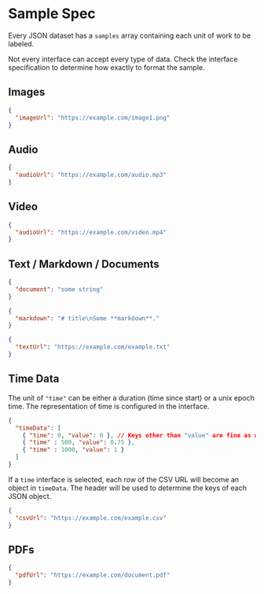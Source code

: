# Sample Spec

Every JSON dataset has a `samples` array containing each unit of work to be labeled.

Not every interface can accept every type of data. Check the interface specification to determine how exactly to format the sample.

## Images

```json
{
  "imageUrl": "https://example.com/image1.png"
}
```

## Audio

```json
{
  "audioUrl": "https://example.com/audio.mp3"
}
```

## Video

```json
{
  "audioUrl": "https://example.com/video.mp4"
}
```

## Text / Markdown / Documents

```json
{
  "document": "some string"
}
```

```json
{
  "markdown": "# title\nSome **markdown**."
}
```

```json
{
  "textUrl": "https://example.com/example.txt"
}
```

## Time Data

The unit of `"time"` can be either a duration (time since start) or a unix epoch time. The
representation of time is configured in the interface.

```json
{
  "timeData": [
    { "time": 0, "value": 0 }, // Keys other than "value" are fine as well
    { "time" : 500, "value": 0.75 },
    { "time" : 1000, "value": 1 }
  ]
}
```

If a `time` interface is selected, each row of the CSV URL will become an object in `timeData`. The header
will be used to determine the keys of each JSON object.

```json
{
  "csvUrl": "https://example.com/example.csv"
}
```

## PDFs

```json
{
  "pdfUrl": "https://example.com/document.pdf"
}
```

